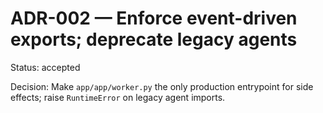 # ADR-002 — Enforce event-driven exports; deprecate legacy agents
Status: accepted

Decision: Make `app/app/worker.py` the only production entrypoint for side effects; raise `RuntimeError` on legacy agent imports.
